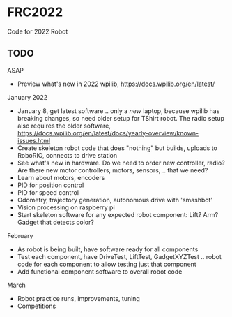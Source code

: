 FRC2022
=======

Code for 2022 Robot

TODO
----

ASAP

 * Preview what's new in 2022 wpilib, https://docs.wpilib.org/en/latest/

January 2022

* January 8, get latest software .. only a _new_ laptop, because wpilib has breaking changes, so need older setup for TShirt robot. The radio setup also requires the older software, https://docs.wpilib.org/en/latest/docs/yearly-overview/known-issues.html
* Create skeleton robot code that does "nothing" but builds, uploads to RoboRIO, connects to drive station
* See what's new in hardware. Do we need to order new controller, radio? Are there new motor controllers, motors, sensors, .. that we need?
* Learn about motors, encoders
* PID for position control
* PID for speed control
* Odometry, trajectory generation, autonomous drive with 'smashbot'
* Vision processing on raspberry pi
* Start skeleton software for any expected robot component: Lift? Arm? Gadget that detects color?

February

 * As robot is being built, have software ready for all components
 * Test each component, have DriveTest, LiftTest, GadgetXYZTest .. robot code for each component to allow testing just that component
 * Add functional component software to overall robot code

March

 * Robot practice runs, improvements, tuning
 * Competitions
